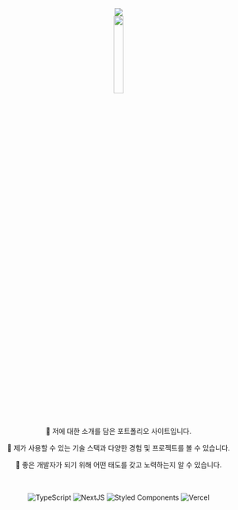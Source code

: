 <div align="center">
  <a href="https://portfolio-eunnbi.vercel.app" title="포트폴리오 보러가기" target="_blank">
    <img src="https://user-images.githubusercontent.com/89760088/177170519-16eb5095-d888-467c-b5fa-63b4fc7fdf87.png"/>
  </a>
</div>
<div align="center">
   <img src="https://user-images.githubusercontent.com/89760088/177169383-06ee38b3-d799-4dee-91f4-cffd9f20491e.png" width="20%"/>
</div>

<br/>
<br/>

<p align="center">💜 저에 대한 소개를 담은 포트폴리오 사이트입니다.</p>
<p align="center">💜 제가 사용할 수 있는 기술 스택과 다양한 경험 및 프로젝트를 볼 수 있습니다.</p>
<p align="center">💜 좋은 개발자가 되기 위해 어떤 태도를 갖고 노력하는지 알 수 있습니다.</p>

<br/>
<br/>

<div align="center">
  <img alt="TypeScript" src ="https://img.shields.io/badge/TypeScript-3178C6.svg?&style=flat-square&logo=TypeScript&logoColor=white"/> <img alt="NextJS" src ="https://img.shields.io/badge/NextJS-000000.svg?&style=flat-square&logo=Next.js&logoColor=white"/>
  <img alt="Styled Components" src ="https://img.shields.io/badge/Styled Components-DB7093.svg?&style=flat-square&logo=styled-components&logoColor=white"/>
  <img alt="Vercel" src ="https://img.shields.io/badge/Vercel-000000.svg?&style=flat-square&logo=Vercel&logoColor=white"/>
</div>
